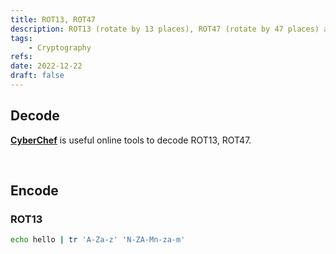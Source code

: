 ```yaml
---
title: ROT13, ROT47
description: ROT13 (rotate by 13 places), ROT47 (rotate by 47 places) are simple letter substitution ciphers.
tags:
    - Cryptography
refs:
date: 2022-12-22
draft: false
---
```


## Decode

**[CyberChef](https://gchq.github.io/CyberChef/)** is useful online tools to decode ROT13, ROT47.

<br />

## Encode

### ROT13

```sh
echo hello | tr 'A-Za-z' 'N-ZA-Mn-za-m'
```